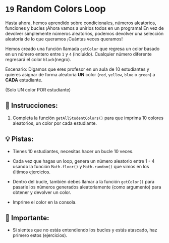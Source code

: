 # `19` Random Colors Loop
Hasta ahora, hemos aprendido sobre condicionales, números aleatorios, funciones y bucles ¡Ahora vamos a unirlos todos en un programa! En vez de devolver simplemente números aleatorios, podemos devolver una selección aleatoria de lo que queramos ¡Cuántas veces queramos!

Hemos creado una función llamada `getColor` que regresa un color basado en un número entero entre `1` y `4` (incluido). Cualquier número diferente regresará el color `black`(negro).

Escenario: Digamos que eres profesor en un aula de 10 estudiantes y quieres asignar de forma aleatoria **UN** color (`red`, `yellow`, `blue` o `green`) a **CADA** estudiante.

(Solo UN color POR estudiante)

## 📝 Instrucciones:
1. Completa la función `getAllStudentColors()` para que imprima 10 colores aleatorios, un color por cada estudiante.
## 💡 Pistas:
- Tienes 10 estudiantes, necesitas hacer un bucle 10 veces.

- Cada vez que hagas un loop, genera un número aleatorio entre 1 - 4 usando la función `Math.floor()` y `Math.random()` que vimos en los últimos ejercicios.

- Dentro del bucle, también debes llamar a la función `getColor()` para pasarle los números generados aleatoriamente (como argumento) para obtener y devolver un color.

- Imprime el color en la consola.

## 🔎 Importante:
- Si sientes que no estás entendiendo los bucles y estás atascado, haz primero estos (ejercicios).